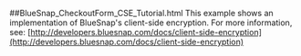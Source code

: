 ##BlueSnap_CheckoutForm_CSE_Tutorial.html
This example shows an implementation of BlueSnap's client-side encryption.
For more information, see:
[http://developers.bluesnap.com/docs/client-side-encryption](http://developers.bluesnap.com/docs/client-side-encryption)
